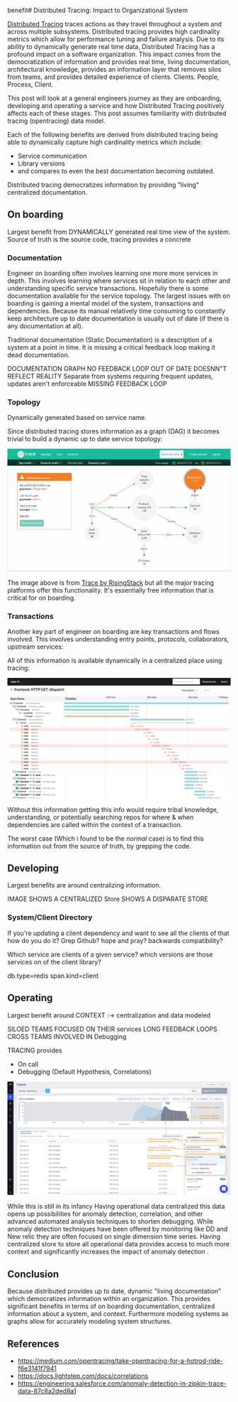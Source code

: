 benefit# Distributed Tracing: Impact to Organizational System

[Distributed Tracing](https://opentracing.io/docs/overview/what-is-tracing/) traces actions as they travel throughout a system and across multiple subsystems. Distributed tracing provides high cardinality metrics which allow for performance tuning and failure analysis.  Due to its ability to dynamically generate real time data, Distributed Tracing has a profound impact on a software organization.  This impact comes from the democratization of information and provides real time, living documentation, architectural knowledge, provides an information layer that removes silos from teams, and provides detailed experience of clients.  Clients.  People, Process, Client.

This post will look at a general engineers journey as they are onboarding, developing and operating a service and how Distributed Tracing positively affects each of these stages.  This post assumes familiarity with distributed tracing (opentracing) data model.

Each of the following benefits are derived from distributed tracing being able to dynamically capture high cardinality metrics which include:
- Service communication
- Library versions
- and compares to even the best documentation becoming outdated.

Distributed tracing democratizes information by providing "living" centralized documentation.


## On boarding
Largest benefit from DYNAMICALLY generated real time view of the system.  Source of truth is the source code, tracing provides a concrete


### Documentation
Engineer on boarding often involves learning one more more services in depth.  This involves learning where services sit in relation to each other and  understanding specific service transactions.  Hopefully there is some documentation available for the service topology. The largest issues with on boarding is gaining a mental model of the system, transactions and dependencies. Because its manual relatively time consuming to constantly keep architecture up to date documentation is usually out of date (if there is any documentation at all).

Traditional documentation (Static Documentation) is a description of a system at a point in time.  It is missing a critical feedback loop making it dead documentation.

DOCUMENTATION GRAPH
NO FEEDBACK LOOP
OUT OF DATE
DOESNN"T REFLECT REALITY
Separate from systems requiring frequent updates, updates aren't enforceable
MISSING FEEDBACK LOOP

### Topology
Dynamically generated based on service name.

Since distributed tracing stores information as a graph (DAG) it becomes trivial to build a dynamic up to date service topology:

<p align="center">
  <img src="static/trace_topology_view-1.png">
</p>

The image above is from [Trace by RisingStack](https://trace.risingstack.com/) but all the major tracing platforms offer this functionality.  It's essentially free information that is critical for on boarding.

### Transactions
Another key part of engineer on boarding are key transactions and flows involved. This involves understanding entry points, protocols, collaborators, upstream services:

All of this information is available dynamically in a centralized place using tracing:

<p align="center">
  <img src="static/trace_view.png">
</p>

Without this information getting this info would require tribal knowledge, understanding, or potentially searching repos for where & when dependencies are called within the context of a transaction.

The *worst* case (Which i found to be the *normal* case) is to find this information out from the source of truth, by grepping the code.

## Developing
Largest benefits are around centralizing information.

IMAGE SHOWS A CENTRALIZED Store
SHOWS A DISPARATE STORE



### System/Client Directory
If you're updating a client dependency and want to see all the clients of that how do you do it? Grep Github? hope and pray? backwards compatibility?

Which service are clients of a given service? which versions are those services on of the client library?

db.type=redis
span.kind=client

## Operating
Largest benefit around CONTEXT :-> centralization and data modeled

SILOED TEAMS FOCUSED ON THEIR services
LONG FEEDBACK LOOPS CROSS TEAMS INVOLVED IN Debugging

TRACING provides


- On call
- Debugging (Default Hypothesis, Correlations)

<p align="center">
  <img src="static/c5474b8-corr_overview.png">
</p>



While this is still in its infancy Having operational data centralized this data opens up possibilities for anomaly detection, correlation, and other advanced automated analysis techniques to shorten debugging.  While anomaly detection techniques have been offered by monitoring like DD and New relic they are often focused on single dimension time series. Having centralized store to store all operational data provides access to much more context and significantly increases the impact of anomaly detection .


## Conclusion
Because distributed provides up to date, dynamic "living documentation" which democratizes information within an organization. This provides significant benefits in terms of on boarding documentation, centralized information about a system, and context.  Furthermore modeling systems as graphs allow for accurately modeling system structures.


## References

- https://medium.com/opentracing/take-opentracing-for-a-hotrod-ride-f6e3141f7941
- https://docs.lightstep.com/docs/correlations
- https://engineering.salesforce.com/anomaly-detection-in-zipkin-trace-data-87c8a2ded8a1
